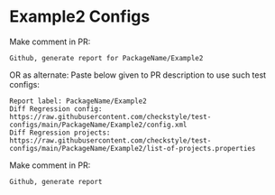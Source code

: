 # Example2 Configs
Make comment in PR:
```
Github, generate report for PackageName/Example2
```
OR as alternate:
Paste below given to PR description to use such test configs:
```
Report label: PackageName/Example2
Diff Regression config: https://raw.githubusercontent.com/checkstyle/test-configs/main/PackageName/Example2/config.xml
Diff Regression projects: https://raw.githubusercontent.com/checkstyle/test-configs/main/PackageName/Example2/list-of-projects.properties
```
Make comment in PR:
```
Github, generate report
```
